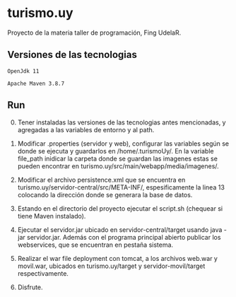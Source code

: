 # turismo.uy
Proyecto de la materia taller de programación, Fing UdelaR.

## Versiones de las tecnologias

```
OpenJdk 11
```
```
Apache Maven 3.8.7 
```

## Run
0. Tener instaladas las versiones de las tecnologias antes mencionadas, y agregadas a las variables de entorno y al path.

1. Modificar .properties (servidor y web), configurar las variables según se donde se ejecuta y guardarlos en /home/.turismoUy/. En la variable file_path inidicar la carpeta donde se guardan las imagenes estas se pueden encontrar en turismo.uy/src/main/webapp/media/imagenes/.

2. Modificar el archivo persistence.xml que se encuentra en turismo.uy/servidor-central/src/META-INF/, espesificamente la linea 13 colocando la dirección donde se generara la base de datos.

3. Estando en el directorio del proyecto ejecutar el script.sh (chequear si tiene Maven instalado).

4. Ejecutar el servidor.jar ubicado en servidor-central/target usando java -jar servidor.jar. Además con el programa principal abierto publicar los webservices, que se encuentran en pestaña sistema.

5. Realizar el war file deployment con tomcat, a los archivos web.war y movil.war, ubicados en turismo.uy/target y servidor-movil/target respectivamente.

6. Disfrute.
